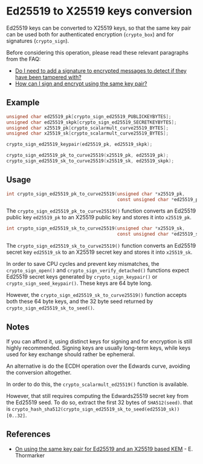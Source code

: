 # Ed25519 to X25519 keys conversion

Ed25519 keys can be converted to X25519 keys, so that the same key pair can
be used both for authenticated encryption (`crypto_box`) and for signatures
(`crypto_sign`).

Before considering this operation, please read these relevant paragraphs from the FAQ:

* [Do I need to add a signature to encrypted messages to detect if they have been tampered with?](../quickstart#do-i-need-to-add-a-signature-to-encrypted-messages-to-detect-if-they-have-been-tampered-with)
* [How can I sign and encrypt using the same key pair?](../quickstart#how-can-i-sign-and-encrypt-using-the-same-key-pair)

## Example

```c
unsigned char ed25519_pk[crypto_sign_ed25519_PUBLICKEYBYTES];
unsigned char ed25519_skpk[crypto_sign_ed25519_SECRETKEYBYTES];
unsigned char x25519_pk[crypto_scalarmult_curve25519_BYTES];
unsigned char x25519_sk[crypto_scalarmult_curve25519_BYTES];

crypto_sign_ed25519_keypair(ed25519_pk, ed25519_skpk);

crypto_sign_ed25519_pk_to_curve25519(x25519_pk, ed25519_pk);
crypto_sign_ed25519_sk_to_curve25519(x25519_sk, ed25519_skpk);
```

## Usage

```c
int crypto_sign_ed25519_pk_to_curve25519(unsigned char *x25519_pk,
                                         const unsigned char *ed25519_pk);
```

The `crypto_sign_ed25519_pk_to_curve25519()` function converts an Ed25519 public
key `ed25519_pk` to an X25519 public key and stores it into `x25519_pk`.

```c
int crypto_sign_ed25519_sk_to_curve25519(unsigned char *x25519_sk,
                                         const unsigned char *ed25519_sk);
```

The `crypto_sign_ed25519_sk_to_curve25519()` function converts an Ed25519 secret
key `ed25519_sk` to an X25519 secret key and stores it into `x25519_sk`.

In order to save CPU cycles and prevent key mismatches, the `crypto_sign_open()` and
`crypto_sign_verify_detached()` functions expect Ed25519 secret keys generated by `crypto_sign_keypair()` or `crypto_sign_seed_keypair()`.
These keys are 64 byte long.

However, the `crypto_sign_ed25519_sk_to_curve25519()` function accepts both these 64 byte keys, and the 32 byte seed returned by `crypto_sign_ed25519_sk_to_seed()`.

## Notes

If you can afford it, using distinct keys for signing and for encryption is
still highly recommended. Signing keys are usually long-term keys, while keys
used for key exchange should rather be ephemeral.

An alternative is do the ECDH operation over the Edwards curve, avoiding the
conversion altogether.

In order to do this, the `crypto_scalarmult_ed25519()` function is available.

However, that still requires computing the Edwards25519 secret key from the
Ed25519 seed. To do so, extract the first 32 bytes of `SHA512(seed)`.
that is `crypto_hash_sha512(crypto_sign_ed25519_sk_to_seed(ed25510_sk))[0..32]`.

## References

* [On using the same key pair for Ed25519 and an X25519 based KEM](https://eprint.iacr.org/2021/509.pdf) - E. Thormarker
